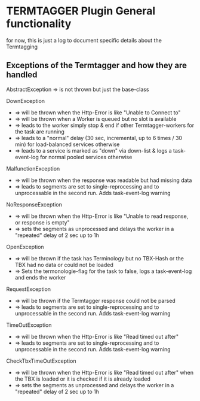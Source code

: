 # TERMTAGGER Plugin General functionality

for now, this is just a log to document specific details about the Termtagging



## Exceptions of the Termtagger and how they are handled

AbstractException
    => is not thrown but just the base-class

DownException
 * => will be thrown when the Http-Error is like "Unable to Connect to"
 * => will be thrown when a Worker is queued but no slot is available
 * => leads to the worker simply stop & end if other Termtagger-workers for the task are running
 * => leads to a "normal" delay (30 sec, incremental, up to 6 times / 30 min) for load-balanced services otherwise
 * => leads to a service is marked as "down" via down-list & logs a task-event-log for normal pooled services otherwise    

MalfunctionException
 * => will be thrown when the response was readable but had missing data
 * => leads to segments are set to single-reprocessing and to unprocessable in the second run. Adds task-event-log warning

NoResponseException
 * => will be thrown when the Http-Error is like "Unable to read response, or response is empty"
 * => sets the segments as unprocessed and delays the worker in a "repeated" delay of 2 sec up to 1h

OpenException
 * => will be thrown if the task has Terminology but no TBX-Hash or the TBX had no data or could not be loaded
 * => Sets the termonologie-flag for the task to false, logs a task-event-log and ends the worker

RequestException
 * => will be thrown if the Termtagger response could not be parsed
 * => leads to segments are set to single-reprocessing and to unprocessable in the second run. Adds task-event-log warning

TimeOutException
 * => will be thrown when the Http-Error is like "Read timed out after"
 * => leads to segments are set to single-reprocessing and to unprocessable in the second run. Adds task-event-log warning

CheckTbxTimeOutException
 * => will be thrown when the Http-Error is like "Read timed out after" when the TBX is loaded or it is checked if it is already loaded
 * => sets the segments as unprocessed and delays the worker in a "repeated" delay of 2 sec up to 1h
